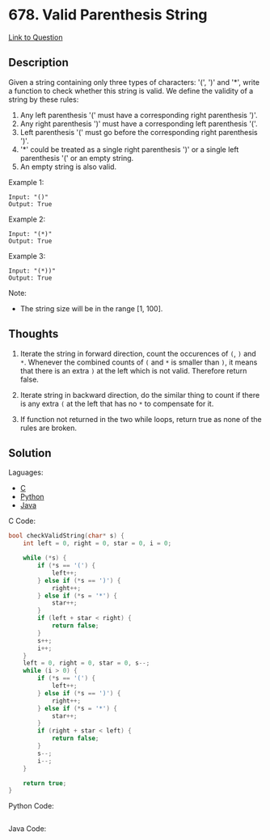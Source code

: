 # 678. Valid Parenthesis String

[Link to Question](https://leetcode.com/problems/valid-parenthesis-string/)

## Description

Given a string containing only three types of characters: '(', ')' and '\*', write a function to check whether this string is valid. We define the validity of a string by these rules:

1. Any left parenthesis '(' must have a corresponding right parenthesis ')'.
2. Any right parenthesis ')' must have a corresponding left parenthesis '('.
3. Left parenthesis '(' must go before the corresponding right parenthesis ')'.
4. '\*' could be treated as a single right parenthesis ')' or a single left parenthesis '(' or an empty string.
5. An empty string is also valid.

Example 1:

```
Input: "()"
Output: True
```

Example 2:

```
Input: "(*)"
Output: True
```

Example 3:

```
Input: "(*))"
Output: True
```

Note:

- The string size will be in the range [1, 100].

## Thoughts

1. Iterate the string in forward direction, count the occurences of `(`, `)` and `*`. Whenever the combined counts of `(` and `*` is smaller than `)`, it means that there is an extra `)` at the left which is not valid. Therefore return false.

2. Iterate string in backward direction, do the similar thing to count if there is any extra `(` at the left that has no `*` to compensate for it.

3. If function not returned in the two while loops, return true as none of the rules are broken.

## Solution

Laguages:

- [C](#C)
- [Python](#python)
- [Java](#java)

<div id="C"></div>C Code:

```C
bool checkValidString(char* s) {
    int left = 0, right = 0, star = 0, i = 0;

    while (*s) {
        if (*s == '(') {
            left++;
        } else if (*s == ')') {
            right++;
        } else if (*s = '*') {
            star++;
        }
        if (left + star < right) {
            return false;
        }
        s++;
        i++;
    }
    left = 0, right = 0, star = 0, s--;
    while (i > 0) {
        if (*s == '(') {
            left++;
        } else if (*s == ')') {
            right++;
        } else if (*s = '*') {
            star++;
        }
        if (right + star < left) {
            return false;
        }
        s--;
        i--;
    }

    return true;
}


```

<div id="python"></div>Python Code:

```python

```

<div id="java"></div>Java Code:

```java

```
